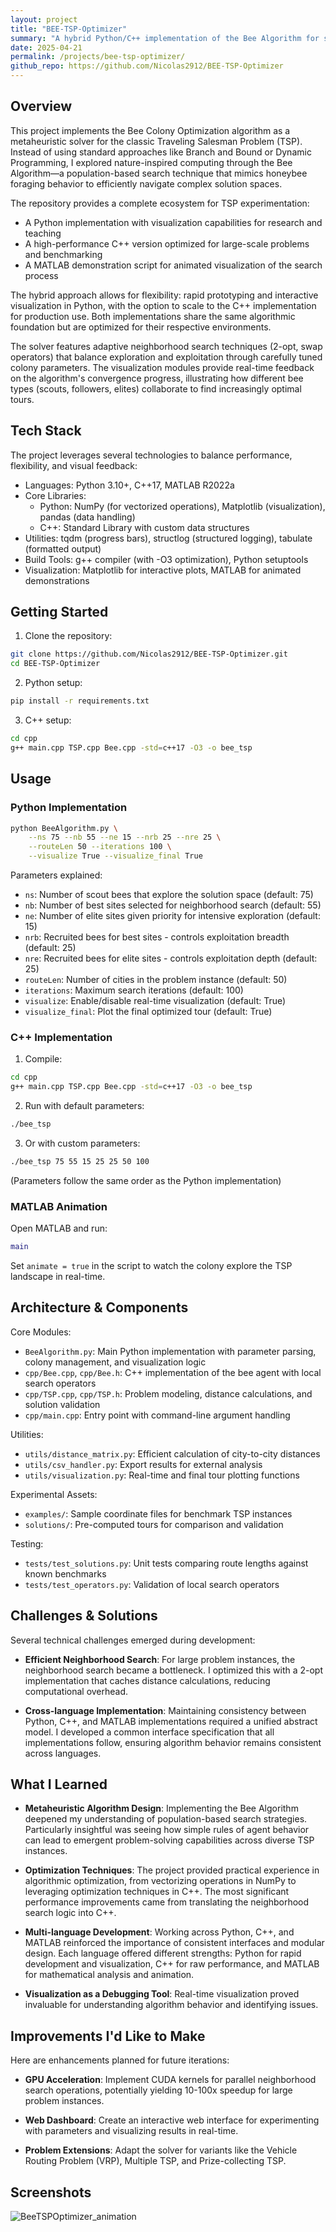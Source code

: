 ```yaml
---
layout: project
title: "BEE-TSP-Optimizer"
summary: "A hybrid Python/C++ implementation of the Bee Algorithm for solving the Traveling Salesman Problem. Features interactive visualizations, performance optimizations, and customizable colony parameters to efficiently find near-optimal routes."
date: 2025-04-21
permalink: /projects/bee-tsp-optimizer/
github_repo: https://github.com/Nicolas2912/BEE-TSP-Optimizer
---
```


## Overview

This project implements the Bee Colony Optimization algorithm as a metaheuristic solver for the classic Traveling Salesman Problem (TSP). Instead of using standard approaches like Branch and Bound or Dynamic Programming, I explored nature-inspired computing through the Bee Algorithm—a population-based search technique that mimics honeybee foraging behavior to efficiently navigate complex solution spaces.

The repository provides a complete ecosystem for TSP experimentation:
- A Python implementation with visualization capabilities for research and teaching
- A high-performance C++ version optimized for large-scale problems and benchmarking
- A MATLAB demonstration script for animated visualization of the search process

The hybrid approach allows for flexibility: rapid prototyping and interactive visualization in Python, with the option to scale to the C++ implementation for production use. Both implementations share the same algorithmic foundation but are optimized for their respective environments.

The solver features adaptive neighborhood search techniques (2-opt, swap operators) that balance exploration and exploitation through carefully tuned colony parameters. The visualization modules provide real-time feedback on the algorithm's convergence progress, illustrating how different bee types (scouts, followers, elites) collaborate to find increasingly optimal tours.

## Tech Stack

The project leverages several technologies to balance performance, flexibility, and visual feedback:
* Languages: Python 3.10+, C++17, MATLAB R2022a
* Core Libraries: 
  * Python: NumPy (for vectorized operations), Matplotlib (visualization), pandas (data handling)
  * C++: Standard Library with custom data structures
* Utilities: tqdm (progress bars), structlog (structured logging), tabulate (formatted output)
* Build Tools: g++ compiler (with -O3 optimization), Python setuptools
* Visualization: Matplotlib for interactive plots, MATLAB for animated demonstrations

## Getting Started

1. Clone the repository:
```bash
git clone https://github.com/Nicolas2912/BEE-TSP-Optimizer.git
cd BEE-TSP-Optimizer
```

2. Python setup:
```bash
pip install -r requirements.txt
```

3. C++ setup:
```bash
cd cpp
g++ main.cpp TSP.cpp Bee.cpp -std=c++17 -O3 -o bee_tsp
```

## Usage

### Python Implementation

```bash
python BeeAlgorithm.py \
    --ns 75 --nb 55 --ne 15 --nrb 25 --nre 25 \
    --routeLen 50 --iterations 100 \
    --visualize True --visualize_final True
```

Parameters explained:
* `ns`: Number of scout bees that explore the solution space (default: 75)
* `nb`: Number of best sites selected for neighborhood search (default: 55)
* `ne`: Number of elite sites given priority for intensive exploration (default: 15)
* `nrb`: Recruited bees for best sites - controls exploitation breadth (default: 25)
* `nre`: Recruited bees for elite sites - controls exploitation depth (default: 25)
* `routeLen`: Number of cities in the problem instance (default: 50)
* `iterations`: Maximum search iterations (default: 100)
* `visualize`: Enable/disable real-time visualization (default: True)
* `visualize_final`: Plot the final optimized tour (default: True)

### C++ Implementation

1. Compile:
```bash
cd cpp
g++ main.cpp TSP.cpp Bee.cpp -std=c++17 -O3 -o bee_tsp
```

2. Run with default parameters:
```bash
./bee_tsp
```

3. Or with custom parameters:
```bash
./bee_tsp 75 55 15 25 25 50 100
```
(Parameters follow the same order as the Python implementation)

### MATLAB Animation

Open MATLAB and run:
```matlab
main
```

Set `animate = true` in the script to watch the colony explore the TSP landscape in real-time.

## Architecture & Components

Core Modules:
* `BeeAlgorithm.py`: Main Python implementation with parameter parsing, colony management, and visualization logic
* `cpp/Bee.cpp`, `cpp/Bee.h`: C++ implementation of the bee agent with local search operators
* `cpp/TSP.cpp`, `cpp/TSP.h`: Problem modeling, distance calculations, and solution validation
* `cpp/main.cpp`: Entry point with command-line argument handling

Utilities:
* `utils/distance_matrix.py`: Efficient calculation of city-to-city distances
* `utils/csv_handler.py`: Export results for external analysis
* `utils/visualization.py`: Real-time and final tour plotting functions

Experimental Assets:
* `examples/`: Sample coordinate files for benchmark TSP instances
* `solutions/`: Pre-computed tours for comparison and validation

Testing:
* `tests/test_solutions.py`: Unit tests comparing route lengths against known benchmarks
* `tests/test_operators.py`: Validation of local search operators

## Challenges & Solutions

Several technical challenges emerged during development:

* **Efficient Neighborhood Search**: For large problem instances, the neighborhood search became a bottleneck. I optimized this with a 2-opt implementation that caches distance calculations, reducing computational overhead.

* **Cross-language Implementation**: Maintaining consistency between Python, C++, and MATLAB implementations required a unified abstract model. I developed a common interface specification that all implementations follow, ensuring algorithm behavior remains consistent across languages.

## What I Learned

* **Metaheuristic Algorithm Design**: Implementing the Bee Algorithm deepened my understanding of population-based search strategies. Particularly insightful was seeing how simple rules of agent behavior can lead to emergent problem-solving capabilities across diverse TSP instances.

* **Optimization Techniques**: The project provided practical experience in algorithmic optimization, from vectorizing operations in NumPy to leveraging optimization techniques in C++. The most significant performance improvements came from translating the neighborhood search logic into C++.

* **Multi-language Development**: Working across Python, C++, and MATLAB reinforced the importance of consistent interfaces and modular design. Each language offered different strengths: Python for rapid development and visualization, C++ for raw performance, and MATLAB for mathematical analysis and animation.

* **Visualization as a Debugging Tool**: Real-time visualization proved invaluable for understanding algorithm behavior and identifying issues.

## Improvements I'd Like to Make

Here are enhancements planned for future iterations:

* **GPU Acceleration**: Implement CUDA kernels for parallel neighborhood search operations, potentially yielding 10-100x speedup for large problem instances.

* **Web Dashboard**: Create an interactive web interface for experimenting with parameters and visualizing results in real-time.

* **Problem Extensions**: Adapt the solver for variants like the Vehicle Routing Problem (VRP), Multiple TSP, and Prize-collecting TSP.


## Screenshots

![BeeTSPOptimizer_animation](/images/BeeTSPOptimizer/BeeTSPOptimizer_animation.gif)
